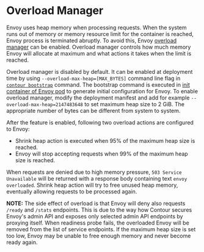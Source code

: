 # Overload Manager

Envoy uses heap memory when processing requests.
When the system runs out of memory or memory resource limit for the container is reached, Envoy process is terminated abruptly.
To avoid this, Envoy [overload manager][1] can be enabled.
Overload manager controls how much memory Envoy will allocate at maximum and what actions it takes when the limit is reached.

Overload manager is disabled by default.
It can be enabled at deployment time by using `--overload-max-heap=[MAX_BYTES]` command line flag in [`contour bootstrap`][2] command.
The bootstrap command is executed in [init container of Envoy pod][3] to generate initial configuration for Envoy.
To enable overload manager, modify the deployment manifest and add for example `--overload-max-heap=2147483648` to set maximum heap size to 2 GiB.
The appropriate number of bytes can be different from system to system.

After the feature is enabled, following two overload actions are configured to Envoy:

* Shrink heap action is executed when 95% of the maximum heap size is reached.
* Envoy will stop accepting requests when 99% of the maximum heap size is reached.

When requests are denied due to high memory pressure, `503 Service Unavailable` will be returned with a response body containing text `envoy overloaded`.
Shrink heap action will try to free unused heap memory, eventually allowing requests to be processed again.

**NOTE:**
The side effect of overload is that Envoy will deny also requests `/ready` and `/stats` endpoints.
This is due to the way how Contour secures Envoy's admin API and exposes only selected admin API endpoints by proxying itself.
When readiness probe fails, the overloaded Envoy will be removed from the list of service endpoints.
If the maximum heap size is set too low, Envoy may be unable to free enough memory and never become ready again.

[1]: https://www.envoyproxy.io/docs/envoy/latest/configuration/operations/overload_manager/overload_manager
[2]: ../configuration#bootstrap-flags
[3]: https://github.com/projectcontour/contour/blob/cbec8eca9e8b639318588c5aa7ec0b5b751938c5/examples/render/contour.yaml#L5204-L5216

